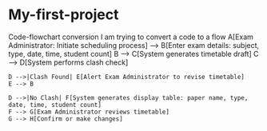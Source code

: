 # My-first-project
Code-flowchart conversion
I am trying to convert a code to a flow
    A[Exam Administrator: Initiate scheduling process] --> B[Enter exam details: subject, type, date, time, student count]
    B --> C[System generates timetable draft]
    C --> D[System performs clash check]

    D -->|Clash Found| E[Alert Exam Administrator to revise timetable]
    E --> B

    D -->|No Clash| F[System generates display table: paper name, type, date, time, student count]
    F --> G[Exam Administrator reviews timetable]
    G --> H[Confirm or make changes]
